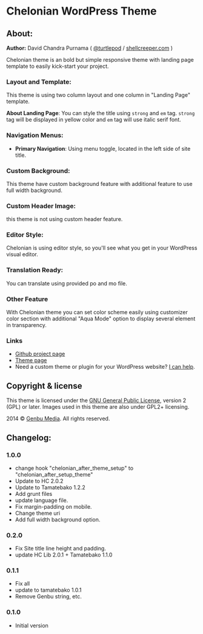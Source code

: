 # Chelonian WordPress Theme

## About:

**Author:** David Chandra Purnama ( [@turtlepod](http://twitter.com/turtlepod) / [shellcreeper.com](http://shellcreeper.com/) )

Chelonian theme is an bold but simple responsive theme with landing page template to easily kick-start your project.

### Layout and Template:

This theme is using two column layout and one column in "Landing Page" template.

**About Landing Page**: You can style the title using `strong` and `em` tag. `strong` tag will be displayed in yellow color and `em` tag will use italic serif font.

### Navigation Menus:

* **Primary Navigation**: Using menu toggle, located in the left side of site title.

### Custom Background:

This theme have custom background feature with additional feature to use full width background.

### Custom Header Image:

this theme is not using custom header feature.

### Editor Style:

Chelonian is using editor style, so you'll see what you get in your WordPress visual editor.

### Translation Ready:

You can translate using provided po and mo file.

### Other Feature

With Chelonian theme you can set color scheme easily using customizer color section with additional "Aqua Mode" option to display several element in transparency.

### Links

* [Github project page](https://github.com/turtlepod/chelonian)
* [Theme page](http://genbutheme.com/themes/chelonian/)
* Need a custom theme or plugin for your WordPress website? [I can help](http://shellcreeper.com/services/).

## Copyright & license

This theme is licensed under the [GNU General Public License](http://www.gnu.org/licenses/old-licenses/gpl-2.0.html), version 2 (GPL) or later. Images used in this theme are also under GPL2+ licensing.

2014 © [Genbu Media](http://genbu.me/). All rights reserved.

## Changelog:

### 1.0.0
* change hook "chelonian_after_theme_setup" to "chelonian_after_setup_theme"
* Update to HC 2.0.2
* Update to Tamatebako 1.2.2
* Add grunt files
* update language file.
* Fix margin-padding on mobile.
* Change theme uri
* Add full width background option.

### 0.2.0
* Fix Site title line height and padding.
* update HC Lib 2.0.1 + Tamatebako 1.1.0

### 0.1.1
* Fix all
* update to tamatebako 1.0.1
* Remove Genbu string, etc.

### 0.1.0
* Initial version
